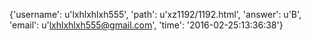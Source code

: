 {'username': u'lxhlxhlxh555', 'path': u'xz1192/1192.html', 'answer': u'B', 'email': u'lxhlxhlxh555@gmail.com', 'time': '2016-02-25:13:36:38'}